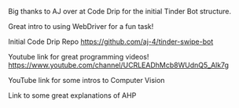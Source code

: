 Big thanks to AJ over at Code Drip for the initial Tinder Bot structure.

Great intro to using WebDriver for a fun task!


Initial Code Drip Repo
https://github.com/aj-4/tinder-swipe-bot

Youtube link for great programming videos!
https://www.youtube.com/channel/UCRLEADhMcb8WUdnQ5_Alk7g

YouTube link for some intros to Computer Vision

Link to some great explanations of AHP
